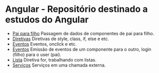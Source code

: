 # Angular - Repositório destinado a estudos do Angular

-   [Pai para filho](./pai-para-filho/) Passagem de dados de componentes de pai para filho.
-   [Diretivas](./directives/) Diretivas de style, class, if, else e etc.
-   [Eventos](./events/) Eventos, onclick e etc.
-   [Eventos](./emitter/) Emissão de eventos de um componente para o outro, login (filho) para o user (pai).
-   [Lista](./lists/) Diretiva for, trabalhando com listas.
-   [Serviços](./services/) Serviços em uma chamada externa.
